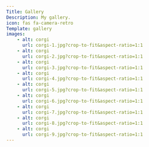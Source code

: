 ```yaml
---
Title: Gallery
Description: My gallery.
icon: fas fa-camera-retro
Template: gallery
images:
    - alt: corgi
      url: corgi-1.jpg?crop-to-fit&aspect-ratio=1:1
    - alt: corgi
      url: corgi-2.jpg?crop-to-fit&aspect-ratio=1:1
    - alt: corgi
      url: corgi-3.jpg?crop-to-fit&aspect-ratio=1:1
    - alt: corgi
      url: corgi-4.jpg?crop-to-fit&aspect-ratio=1:1
    - alt: corgi
      url: corgi-5.jpg?crop-to-fit&aspect-ratio=1:1
    - alt: corgi
      url: corgi-6.jpg?crop-to-fit&aspect-ratio=1:1
    - alt: corgi
      url: corgi-7.jpg?crop-to-fit&aspect-ratio=1:1
    - alt: corgi
      url: corgi-8.jpg?crop-to-fit&aspect-ratio=1:1
    - alt: corgi
      url: corgi-9.jpg?crop-to-fit&aspect-ratio=1:1
---
```

